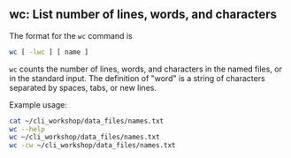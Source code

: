 ## wc: List number of lines, words, and characters

The format for the `wc` command is

```bash
wc [ -lwc ] [ name ]
```
`wc` counts the number of lines, words, and characters in the named files, or in the standard input. The definition of "word" is a string of characters separated by spaces, tabs, or new lines.

Example usage:

```bash
cat ~/cli_workshop/data_files/names.txt
wc --help
wc ~/cli_workshop/data_files/names.txt
wc -cw ~/cli_workshop/data_files/names.txt
```
